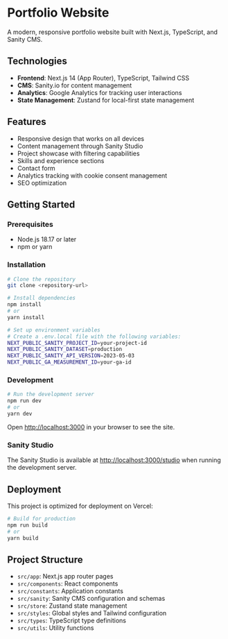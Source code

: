 # Portfolio Website

A modern, responsive portfolio website built with Next.js, TypeScript, and Sanity CMS.

## Technologies

- **Frontend**: Next.js 14 (App Router), TypeScript, Tailwind CSS
- **CMS**: Sanity.io for content management
- **Analytics**: Google Analytics for tracking user interactions
- **State Management**: Zustand for local-first state management

## Features

- Responsive design that works on all devices
- Content management through Sanity Studio
- Project showcase with filtering capabilities
- Skills and experience sections
- Contact form
- Analytics tracking with cookie consent management
- SEO optimization

## Getting Started

### Prerequisites

- Node.js 18.17 or later
- npm or yarn

### Installation

```bash
# Clone the repository
git clone <repository-url>

# Install dependencies
npm install
# or
yarn install

# Set up environment variables
# Create a .env.local file with the following variables:
NEXT_PUBLIC_SANITY_PROJECT_ID=your-project-id
NEXT_PUBLIC_SANITY_DATASET=production
NEXT_PUBLIC_SANITY_API_VERSION=2023-05-03
NEXT_PUBLIC_GA_MEASUREMENT_ID=your-ga-id
```

### Development

```bash
# Run the development server
npm run dev
# or
yarn dev
```

Open [http://localhost:3000](http://localhost:3000) in your browser to see the site.

### Sanity Studio

The Sanity Studio is available at [http://localhost:3000/studio](http://localhost:3000/studio) when running the development server.

## Deployment

This project is optimized for deployment on Vercel:

```bash
# Build for production
npm run build
# or
yarn build
```

## Project Structure

- `src/app`: Next.js app router pages
- `src/components`: React components
- `src/constants`: Application constants
- `src/sanity`: Sanity CMS configuration and schemas
- `src/store`: Zustand state management
- `src/styles`: Global styles and Tailwind configuration
- `src/types`: TypeScript type definitions
- `src/utils`: Utility functions
